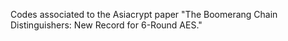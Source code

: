 Codes associated to the Asiacrypt paper "The Boomerang Chain Distinguishers: New Record for 6-Round AES."
